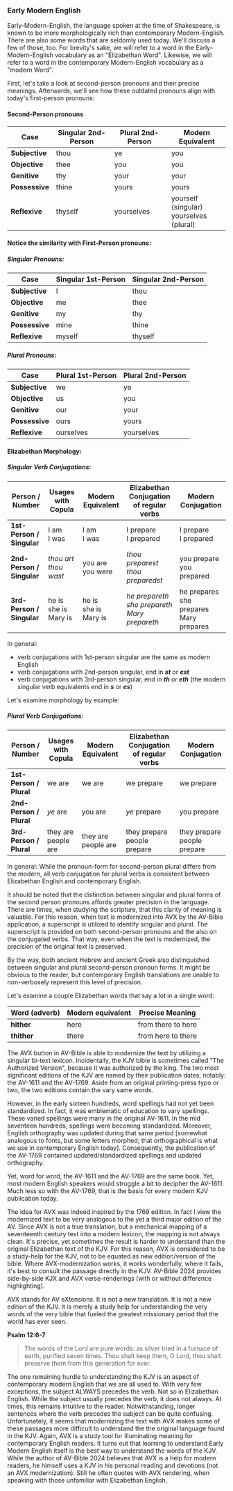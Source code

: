 ### Early Modern English

Early-Modern-English, the language spoken at the time of Shakespeare, is known to be more morphologically rich than contemporary Modern-English. There are also some words that are seldomly used today. We'll discuss a few of those, too. For brevity's sake, we will refer to a word in the Early-Modern-English vocabulary as an "Elizabethan Word". Likewise, we will refer to a word in the contemporary Modern-English vocabulary as a "modern Word".

First, let's take a look at second-person pronouns and their precise meanings. Afterwards, we'll see how these outdated pronouns align with today's first-person pronouns:

#### Second-Person pronouns

| Case           | Singular 2nd-Person | Plural 2nd-Person | Modern Equivalent                           |
| -------------- | ------------------- | ----------------- | ------------------------------------------- |
| **Subjective** | thou                | ye                | you                                         |
| **Objective**  | thee                | you               | you                                         |
| **Genitive**   | thy                 | your              | your                                        |
| **Possessive** | thine               | yours             | yours                                       |
| **Reflexive**  | thyself             | yourselves        | yourself (singular)<br/>yourselves (plural) |

#### Notice the similarity with First-Person pronouns:

##### Singular Pronouns:

| Case           | Singular 1st-Person | Singular 2nd-Person |
| -------------- | ------------------- | ------------------- |
| **Subjective** | I                   | thou                |
| **Objective**  | me                  | thee                |
| **Genitive**   | my                  | thy                 |
| **Possessive** | mine                | thine               |
| **Reflexive**  | myself              | thyself             |

##### Plural Pronouns:

| Case           | Plural 1st-Person | Plural 2nd-Person |
| -------------- | ----------------- | ----------------- |
| **Subjective** | we                | ye                |
| **Objective**  | us                | you               |
| **Genitive**   | our               | your              |
| **Possessive** | ours              | yours             |
| **Reflexive**  | ourselves         | yourselves        |

#### Elizabethan Morphology: 

##### Singular Verb Conjugations:

| Person / Number           | Usages with Copula           | Modern Equivalent            | Elizabethan Conjugation of regular verbs            | Modern Conjugation                             |
| ------------------------- | ---------------------------- | ---------------------------- | --------------------------------------------------- | ---------------------------------------------- |
| **1st-Person / Singular** | I am<br/>I was               | I am<br/>I was               | I prepare<br/>I prepared                            | I prepare<br/>I prepared                       |
| **2nd-Person / Singular** | *thou art<br/>thou wast*     | you are<br/>you were         | *thou preparest<br/>thou preparedst*                | you prepare<br/>you prepared                   |
| **3rd-Person / Singular** | he is<br/>she is<br/>Mary is | he is<br/>she is<br/>Mary is | *he prepareth<br/>she prepareth<br/>Mary prepareth* | he prepares<br/>she prepares<br/>Mary prepares |

In general:

- verb conjugations with 1st-person singular are the same as modern English
- verb conjugations with 2nd-person singular, end in ***st*** or ***est***
- verb conjugations with 3rd-person singular, end in ***th*** or ***eth*** (the modern singular verb equivalents end in ***s*** or ***es***)

Let's examine morphology by example:

##### Plural Verb Conjugations:

| Person / Number         | Usages with Copula      | Modern Equivalent       | Elizabethan Conjugation of regular verbs | Modern Conjugation              |
| ----------------------- | ----------------------- | ----------------------- | ---------------------------------------- | ------------------------------- |
| **1st-Person / Plural** | we are                  | we are                  | we prepare                               | we prepare                      |
| **2nd-Person / Plural** | *ye* are                | you are                 | *ye* prepare                             | you prepare                     |
| **3rd-Person / Plural** | they are<br/>people are | they are<br/>people are | they prepare<br/>people prepare          | they prepare<br/>people prepare |

In general: While the pronoun-form for second-person plural differs from the modern, all verb conjugation for plural verbs is consistent between Elizabethan English and contemporary English.

It should be noted that the distinction between singular and plural forms of  the second person pronouns affords greater precision in the language. There are times, when studying the scripture, that this clarity of meaning is valuable. For this reason, when text is modernized into AVX by the AV-Bible application, a superscript is utilized to identify singular and plural. The superscript is provided on both second-person pronouns and the also on the conjugated verbs. That way, even when the text is modernized, the precision of the original text is preserved.

By the way, both ancient Hebrew and ancient Greek also distinguished between singular and plural second-person pronoun forms. It might be obvious to the reader, but contemporary English translations are unable to non-verbosely represent this level of precision.

Let's examine a couple Elizabethan words that say a lot in a single word:

| Word (adverb) | Modern equivalent | Precise Meaning    |
| ------------- | ----------------- | ------------------ |
| **hither**    | here              | from there to here |
| **thither**   | there             | from here to there |

The AVX button in AV-Bible is able to modernize the text by utilizing a singular bi-text lexicon. Incidentally, the KJV bible is sometimes called "The Authorized Version", because it was authorized by the king. The two most significant editions of the KJV are named by their publication dates, notably: the AV-1611 and the AV-1769.  Aside from an original printing-press typo or two, the two editions contain the vary same words.

However, in the early sixteen hundreds, word spellings had not yet been standardized. In fact, it was emblematic of education to vary spellings. These varied spellings were many in the original AV-1611. In the mid seventeen hundreds, spellings were becoming standardized. Moreover, English orthography was updated during that same period [somewhat analogous to fonts, but some letters morphed; that orthographical is what we use in contemporary English today]. Consequently, the publication of the AV-1769 contained updated/standardized spellings and updated orthography. 

Yet, word for word, the AV-1611 and the AV-1769 are the same book. Yet, most modern English speakers would struggle a bit to decipher the AV-1611. Much less so with the AV-1769, that is the basis for every modern KJV publication today.

The idea for AVX was indeed inspired by the 1769 edition. In fact I view the modernized text to be very analogous to the yet a third major edition of the AV. Since AVX is not a true translation, but a mechanical mapping of a seventeenth century text into a modern lexicon, the mapping is not always clean. It's precise, yet sometimes the result is harder to understand than the original Elizabethan text of the KJV.  For this reason, AVX is considered to be a study-help for the KJV, not to be equated as new edition/version of the bible.  Where AVX-modernization works, it works wonderfully, where it fails, it's best to consult the passage directly in the KJV. AV-Bible 2024 provides side-by-side KJX and AVX verse-renderings (with or without difference highlighting).

AVX stands for AV eXtensions.  It is not a new translation. It is not a new edition of the KJV. It is merely a study help for understanding the very words of the very bible that fueled the greatest missionary period that the world has ever seen.

**Psalm 12:6-7**

> The words of the Lord are pure words: as silver tried in a furnace of earth, purified seven times. Thou shalt keep them, O Lord, thou shalt preserve them from this generation for ever.

The one remaining hurdle to understanding the KJV is an aspect of contemporary modern English that we are all used to. With very few exceptions, the subject ALWAYS precedes the verb. Not so in Elizabethan English. While the subject usually precedes the verb, it does not always. At times, this remains intuitive to the reader. Notwithstanding, longer sentences where the verb precedes the subject can be quite confusing. Unfortunately, it seems that modernizing the text with AVX makes some of these passages more difficult to understand the the original language found in the KJV. Again, AVX is a study tool for illuminating meaning for contemporary English readers. It turns out that learning to understand Early Modern English itself is the best way to understand the words of the KJV. While the author of AV-Bible 2024 believes that AVX is a help for modern readers, he himself uses a KJV in his personal reading and devotions (not an AVX modernization). Still he often quotes with AVX rendering, when speaking with those unfamiliar with Elizabethan English.
